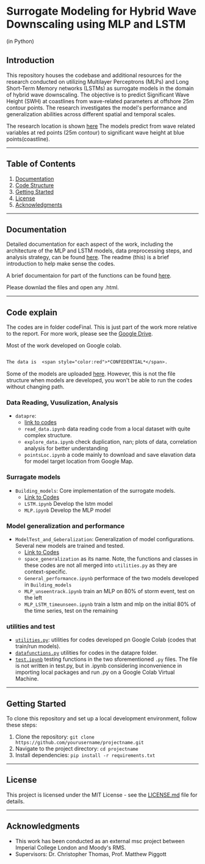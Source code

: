 # Surrogate Modeling for Hybrid Wave Downscaling using MLP and LSTM

(in Python)

## Introduction

This repository houses the codebase and additional resources for the research conducted on utilizing Multilayer Perceptrons (MLPs) and Long Short-Term Memory networks (LSTMs) as surrogate models in the domain of hybrid wave downscaling. The objective is to predict Significant Wave Height (SWH) at coastlines from wave-related parameters at offshore 25m contour points. The research investigates the model's performance and generalization abilities across different spatial and temporal scales.

The research location is shown [here](https://github.com/ese-msc-2022/irp-sm1122/blob/main/codeFinal/datapre/map.html) The models predict from wave related variables at red points (25m contour) to significant wave height at blue points(coastline). 

---

## Table of Contents

1. [Documentation](#documentation)
2. [Code Structure](#code-structure)
3. [Getting Started](#getting-started)
4. [License](#license)
5. [Acknowledgments](#acknowledgments)

---

## Documentation

Detailed documentation for each aspect of the work, including the architecture of the MLP and LSTM models, data preprocessing steps, and analysis strategy, can be found [here](https://github.com/ese-msc-2022/irp-sm1122/blob/main/reports/sm1122-finalreport.pdf). The readme (this) is a brief introduction to help make sense the codes. 

A brief documentaion for part of the functions can be found [here](https://github.com/ese-msc-2022/irp-sm1122/tree/main/codeFinal/doc/build/html). 

Please downlad the files and open any .html.

---

## Code explain

The codes are in folder codeFinal. This is just part of the work more relative to the report. For more work, please see the [Google Drive](https://drive.google.com/drive/folders/1l__vH-LfxBH7RtKKLTlmnXzO2cO7QeSU?usp=drive_link).

Most of the work developed on Google colab.  

```diff

The data is  <span style="color:red">*CONFEDENTIAL*</span>.

```
Some of the models are uploaded [here](https://github.com/ese-msc-2022/irp-sm1122/tree/main/codeFinal/models). However, this is not the file structure when models are developed, you won't be able to run the codes without changing path.

### Data Reading, Vusulization, Analysis
- `datapre`:
  - [link to codes](https://github.com/ese-msc-2022/irp-sm1122/tree/main/codeFinal/datapre)
  - `read_data.ipynb` data reading code from a local dataset with quite complex structure.
  - `explore_data.ipynb` check duplication, nan; plots of data, correlation analysis for better understanding 
  - `pointsLoc.ipynb` a code mainly to download and save elavation data for model target location from Google Map.
    
### Surragate models
- `Building_models`: Core implementation of the surrogate models.
  - [Link to Codes](https://github.com/ese-msc-2022/irp-sm1122/tree/main/codeFinal/Building_models)
  - `LSTM.ipynb` Develop the lstm model
  - `MLP.ipynb` Develop the MLP model

### Model generalization and performance
- `ModelTest_and_Geberalization`: Generalization of model configurations. Several new models are trained and tested.
  - [Link to Codes](https://github.com/ese-msc-2022/irp-sm1122/tree/main/codeFinal/ModelTest_and_Generalization)
  - `space_generalization`  as its name. Note, the functions and classes in these codes are not all merged into `utilities.py` as they are context-specific. 
  - `General_performance.ipynb` performace of the two models developed in `Building_models` 
  - `MLP_unseentrack.ipynb` train an MLP on 80% of storm event, test on the left
  - `MLP_LSTM_timeunseen.ipynb` train a lstm and mlp on the initial 80% of the time series, test on the remaining

### utilities and test
  - [`utilities.py`](https://github.com/ese-msc-2022/irp-sm1122/blob/main/codeFinal/utilities.py): utilities for codes developed pn Google Colab (codes that train/run models).
  - [`datafunctions.py`](https://github.com/ese-msc-2022/irp-sm1122/blob/main/codeFinal/datapre/data_functions.py) utilities for codes in the datapre folder.
  - [`test.ipynb`](https://github.com/ese-msc-2022/irp-sm1122/blob/main/codeFinal/tests.ipynb) testing functions in the two sforementioned `.py` files. The file is not written in test.py, but in .ipynb considering inconvenience in importing local packages and run .py on a Google Colab Virtual Machine.
    
---

## Getting Started

To clone this repository and set up a local development environment, follow these steps:

1. Clone the repository: `git clone https://github.com/yourusername/projectname.git`
2. Navigate to the project directory: `cd projectname`
3. Install dependencies: `pip install -r requirements.txt`

---

## License

This project is licensed under the MIT License - see the [LICENSE.md](https://github.com/ese-msc-2022/irp-sm1122/edit/main/codeFinal/LICENSE.md) file for details.

---

## Acknowledgments

- This work has been conducted as an external msc project between Imperial College London and Moody's RMS.
- Supervisors: Dr. Christopher Thomas, Prof. Matthew Piggott

